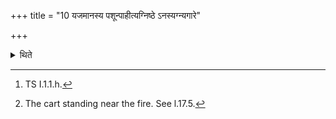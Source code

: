 +++
title = "10 यजमानस्य पशून्पाहीत्यग्निष्ठे ऽनस्यग्न्यगारे"

+++

<details><summary>थिते</summary>

10. With yajamānasya paśūn pahil[^1] he conceals (the branch) either upon the agniṣtha-cart[^2] or in the fire-chamber in the eastern part with its point to the west or in the western part with its point to the east.  

[^1]: TS I.1.1.h.  

[^2]: The cart standing near the fire. See l.17.5.
</details>
